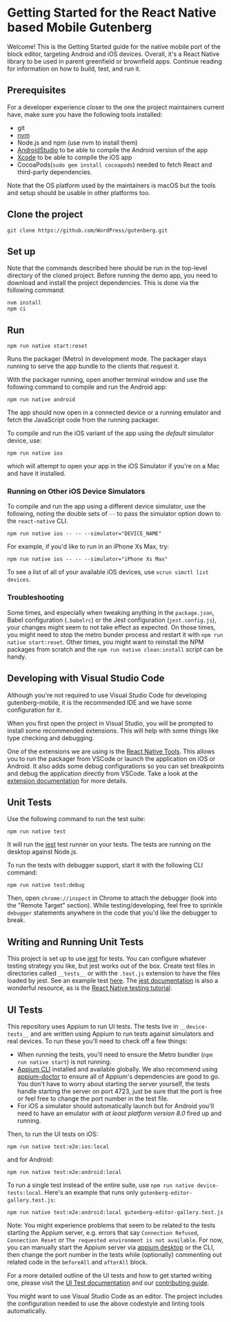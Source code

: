# Getting Started for the React Native based Mobile Gutenberg

Welcome! This is the Getting Started guide for the native mobile port of the block editor, targeting Android and iOS devices. Overall, it's a React Native library to be used in parent greenfield or brownfield apps. Continue reading for information on how to build, test, and run it.

## Prerequisites

For a developer experience closer to the one the project maintainers current have, make sure you have the following tools installed:

-   git
-   [nvm](https://github.com/creationix/nvm)
-   Node.js and npm (use nvm to install them)
-   [AndroidStudio](https://developer.android.com/studio/) to be able to compile the Android version of the app
-   [Xcode](https://developer.apple.com/xcode/) to be able to compile the iOS app
-   CocoaPods(`sudo gem install cocoapods`) needed to fetch React and third-party dependencies.

Note that the OS platform used by the maintainers is macOS but the tools and setup should be usable in other platforms too.

## Clone the project

```
git clone https://github.com/WordPress/gutenberg.git
```

## Set up

Note that the commands described here should be run in the top-level directory of the cloned project. Before running the demo app, you need to download and install the project dependencies. This is done via the following command:

```
nvm install
npm ci
```

## Run

```
npm run native start:reset
```

Runs the packager (Metro) in development mode. The packager stays running to serve the app bundle to the clients that request it.

With the packager running, open another terminal window and use the following command to compile and run the Android app:

```
npm run native android
```

The app should now open in a connected device or a running emulator and fetch the JavaScript code from the running packager.

To compile and run the iOS variant of the app using the _default_ simulator device, use:

```
npm run native ios
```

which will attempt to open your app in the iOS Simulator if you're on a Mac and have it installed.

### Running on Other iOS Device Simulators

To compile and run the app using a different device simulator, use the following, noting the double sets of `--` to pass the simulator option down to the `react-native` CLI.

```
npm run native ios -- -- --simulator="DEVICE_NAME"
```

For example, if you'd like to run in an iPhone Xs Max, try:

```
npm run native ios -- -- --simulator="iPhone Xs Max"
```

To see a list of all of your available iOS devices, use `xcrun simctl list devices`.

### Troubleshooting

Some times, and especially when tweaking anything in the `package.json`, Babel configuration (`.babelrc`) or the Jest configuration (`jest.config.js`), your changes might seem to not take effect as expected. On those times, you might need to stop the metro bunder process and restart it with `npm run native start:reset`. Other times, you might want to reinstall the NPM packages from scratch and the `npm run native clean:install` script can be handy.

## Developing with Visual Studio Code

Although you're not required to use Visual Studio Code for developing gutenberg-mobile, it is the recommended IDE and we have some configuration for it.

When you first open the project in Visual Studio, you will be prompted to install some recommended extensions. This will help with some things like type checking and debugging.

One of the extensions we are using is the [React Native Tools](https://marketplace.visualstudio.com/items?itemName=vsmobile.vscode-react-native). This allows you to run the packager from VSCode or launch the application on iOS or Android. It also adds some debug configurations so you can set breakpoints and debug the application directly from VSCode. Take a look at the [extension documentation](https://marketplace.visualstudio.com/items?itemName=vsmobile.vscode-react-native) for more details.

## Unit Tests

Use the following command to run the test suite:

```
npm run native test
```

It will run the [jest](https://github.com/facebook/jest) test runner on your tests. The tests are running on the desktop against Node.js.

To run the tests with debugger support, start it with the following CLI command:

```
npm run native test:debug
```

Then, open `chrome://inspect` in Chrome to attach the debugger (look into the "Remote Target" section). While testing/developing, feel free to sprinkle `debugger` statements anywhere in the code that you'd like the debugger to break.

## Writing and Running Unit Tests

This project is set up to use [jest](https://facebook.github.io/jest/) for tests. You can configure whatever testing strategy you like, but jest works out of the box. Create test files in directories called `__tests__` or with the `.test.js` extension to have the files loaded by jest. See an example test [here](https://github.com/WordPress/gutenberg/blob/HEAD/packages/react-native-editor/src/test/api-fetch-setup.test.js). The [jest documentation](https://facebook.github.io/jest/docs/en/getting-started.html) is also a wonderful resource, as is the [React Native testing tutorial](https://facebook.github.io/jest/docs/en/tutorial-react-native.html).

## UI Tests

This repository uses Appium to run UI tests. The tests live in `__device-tests__` and are written using Appium to run tests against simulators and real devices. To run these you'll need to check off a few things:

-   When running the tests, you'll need to ensure the Metro bundler (`npm run native start`) is not running.
-   [Appium CLI](https://github.com/appium/appium/blob/HEAD/docs/en/about-appium/getting-started.md) installed and available globally. We also recommend using [appium-doctor](https://github.com/appium/appium-doctor) to ensure all of Appium's dependencies are good to go. You don't have to worry about starting the server yourself, the tests handle starting the server on port 4723, just be sure that the port is free or feel free to change the port number in the test file.
-   For iOS a simulator should automatically launch but for Android you'll need to have an emulator _with at least platform version 8.0_ fired up and running.

Then, to run the UI tests on iOS:

`npm run native test:e2e:ios:local`

and for Android:

`npm run native test:e2e:android:local`

To run a single test instead of the entire suite, use `npm run native device-tests:local`. Here's an example that runs only `gutenberg-editor-gallery.test.js`:

`npm run native test:e2e:android:local gutenberg-editor-gallery.test.js`

Note: You might experience problems that seem to be related to the tests starting the Appium server, e.g. errors that say `Connection Refused`, `Connection Reset` or `The requested environment is not available`. For now, you can manually start the Appium server via [appium desktop](https://github.com/appium/appium-desktop) or the CLI, then change the port number in the tests while (optionally) commenting out related code in the `beforeAll` and `afterAll` block.

For a more detailed outline of the UI tests and how to get started writing one, please visit the [UI Test documentation](/packages/react-native-editor/__device-tests__/README.md) and our [contributing guide](/packages/react-native-editor/__device-tests__/CONTRIBUTING.md).

You might want to use Visual Studio Code as an editor. The project includes the configuration needed to use the above codestyle and linting tools automatically.
